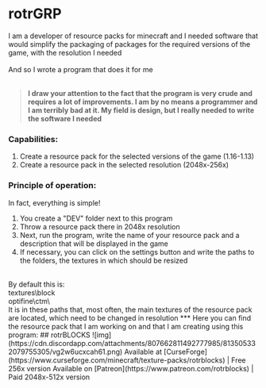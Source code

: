 # rotrGRP

I am a developer of resource packs for minecraft and I needed software that would simplify the packaging of packages for the required versions of the game, with the resolution I needed
<br/><br/>
And so I wrote a program that does it for me
<br/><br/>
>**I draw your attention to the fact that the program is very crude and requires a lot of improvements.
>I am by no means a programmer and I am terribly bad at it. My field is design, but I really needed to write the software I needed**
### Capabilities:
1.	Create a resource pack for the selected versions of the game (1.16-1.13)
2.	Create a resource pack in the selected resolution (2048x-256x)
### Principle of operation:
In fact, everything is simple!
1.	You create a "DEV" folder next to this program
2.	Throw a resource pack there in 2048x resolution
3.	Next, run the program, write the name of your resource pack and a description that will be displayed in the game
4.	If necessary, you can click on the settings button and write the paths to the folders, the textures in which should be resized
<br/>
By default this is:<br/>
textures\block<br/>
optifine\ctm\
<br/>
It is in these paths that, most often, the main textures of the resource pack are located, which need to be changed in resolution
***
Here you can find the resource pack that I am working on and that I am creating using this program:
## rotrBLOCKS
![img](https://cdn.discordapp.com/attachments/807662811492777985/813505332079755305/vg2w6ucxcah61.png)
Available at [CurseForge](https://www.curseforge.com/minecraft/texture-packs/rotrblocks) | Free 256x version
Available on [Patreon](https://www.patreon.com/rotrblocks) | Paid 2048x-512x version
